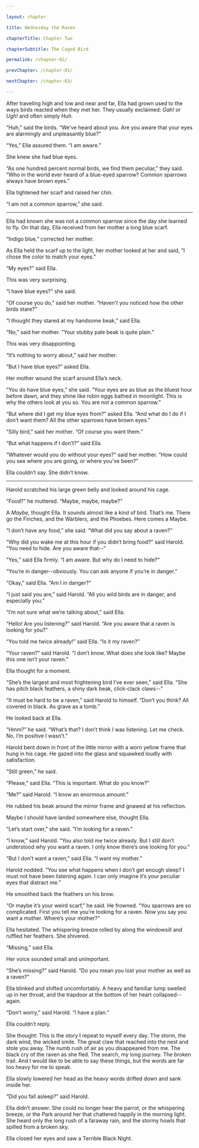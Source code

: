 ```yaml
---

layout: chapter

title: Wednesday the Raven

chapterTitle: Chapter Two

chapterSubtitle: The Caged Bird

permalink: /chapter-02/

prevChapter: /chapter-01/

nextChapter: /chapter-03/

---
```


After traveling high and low and near and far, Ella had grown used to the ways birds reacted when they met her. They usually exclaimed:
_Gah!_
or
_Ugh!_
and often simply
_Huh._

“Huh,” said the birds. “We’ve heard about you. Are you aware that your eyes are alarmingly and unpleasantly blue?”

“Yes,” Ella assured them. “I am aware.”

She knew she had blue eyes.

“As one hundred percent normal birds, we find them peculiar,” they said. “Who in the world ever heard of a blue-eyed sparrow? Common sparrows always have brown eyes.”

Ella tightened her scarf and raised her chin.

“I am not a common sparrow,” she said.

---- 

Ella had known she was not a common sparrow since the day she learned to fly. On that day, Ella received from her mother a long blue scarf.

“Indigo blue,” corrected her mother.

As Ella held the scarf up to the light, her mother looked at her and said, “I chose the color to match your eyes.”

“My eyes?” said Ella.

This was very surprising. 

“I have blue eyes?” she said.

“Of course you do,” said her mother. “Haven't you noticed how the other birds stare?”

“I thought they stared at my handsome beak,” said Ella. 

“No,” said her mother. “Your stubby pale beak is quite plain.”

This was very disappointing.

“It’s nothing to worry about,” said her mother.

“But I have blue eyes?” asked Ella.

Her mother wound the scarf around Ella’s neck. 

“You do have blue eyes,” she said. “Your eyes are as blue as the bluest hour before dawn, and they shine like robin eggs bathed in moonlight. This is why the others look at you so. You are not a common sparrow.”

“But where did I get my blue eyes from?” asked Ella. “And what do I do if I don’t want them? All the other sparrows have brown eyes.”

“Silly bird,” said her mother. “Of course you want them.”

“But what happens if I don’t?” said Ella.

“Whatever would you do without your eyes?” said her mother. “How could you see where you are going, or where you’ve been?”

Ella couldn’t say. She didn’t know.

---- 

Harold scratched his large green belly and looked around his cage. 

“Food?” he muttered. “Maybe, maybe, maybe?”

A _Maybe,_ thought Ella. It sounds almost like a kind of bird. That’s me. There go the Finches, and the Warblers, and the Phoebes. Here comes a Maybe. 

“I don’t have any food,” she said. “What did you say about a raven?”

“Why did you wake me at this hour if you didn’t bring food?” said Harold. “You need to hide. Are you aware that--”

“Yes,” said Ella firmly. “I am aware. But why do I need to hide?“

“You’re in danger--obviously. You can ask anyone if you’re in danger.”

“Okay,” said Ella. “Am I in danger?“

“I just said you are,” said Harold. “All you wild birds are in danger, and especially you.”

“I’m not sure what we’re talking about,” said Ella.

 “Hello! Are you listening?” said Harold. “Are you aware that a raven is looking for you?”

“You told me twice already!” said Ella. “Is it my raven?” 

“Your raven?” said Harold. “I don’t know. What does she look like? Maybe this one isn’t your raven.” 

Ella thought for a moment. 

“She’s the largest and most frightening bird I’ve ever seen,” said Ella. “She has pitch black feathers, a shiny dark beak, click-clack claws--”

“It must be hard to be a raven,” said Harold to himself. “Don’t you think? All covered in black. As grave as a tomb.” 

He looked back at Ella. 

“Hmm?” he said. “What’s that? I don’t think I was listening. Let me check. No, I’m positive I wasn’t.”

Harold bent down in front of the little mirror with a worn yellow frame that hung in his cage. He gazed into the glass and squawked loudly with satisfaction.

“Still green,” he said. 

“Please,” said Ella. “This is important. What do you know?”

“Me?” said Harold. “I know an enormous amount.”

He rubbed his beak around the mirror frame and gnawed at his reflection.

Maybe I should have landed somewhere else, thought Ella.

“Let’s start over,” she said. “I’m looking for a raven.”

“I know,” said Harold. “You also told me twice already. But I still don’t understood why you want a raven. I only know there’s one looking for you.”

“But I don’t want a raven,” said Ella. “I want my mother.”

Harold nodded. “You see what happens when I don’t get enough sleep? I must not have been listening again. I can only imagine it’s your peculiar eyes that distract me.” 

He smoothed back the feathers on his brow. 

“Or maybe it’s your weird scarf,” he said. He frowned. “You sparrows are so complicated. First you tell me you’re looking for a raven. Now you say you want a mother. Where’s your mother?” 

Ella hesitated. The whispering breeze rolled by along the windowsill and ruffled her feathers. She shivered. 

“Missing,” said Ella. 

Her voice sounded small and unimportant. 

“She’s missing?” said Harold. “Do you mean you lost your mother as well as a raven?”

Ella blinked and shifted uncomfortably. A heavy and familiar lump swelled up in her throat, and the trapdoor at the bottom of her heart collapsed--again.

“Don’t worry,” said Harold. “I have a plan.”

Ella couldn’t reply.

She thought: This is the story I repeat to myself every day. The storm, the dark wind, the wicked smile. The great claw that reached into the nest and stole you away. The numb rush of air as you disappeared from me. The black cry of the raven as she fled. The search, my long journey. The broken trail. And I would like to be able to say these things, but the words are far too heavy for me to speak.

Ella slowly lowered her head as the heavy words drifted down and sank inside her. 

“Did you fall asleep?” said Harold.

Ella didn’t answer. She could no longer hear the parrot, or the whispering breeze, or the Park around her that chattered happily in the morning light. She heard only the long rush of a faraway rain, and the stormy howls that spilled from a broken sky.

Ella closed her eyes and saw a Terrible Black Night.
